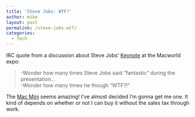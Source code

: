 ```yaml
---
title: 'Steve Jobs: WTF?'
author: mike
layout: post
permalink: /steve-jobs-wtf/
categories:
  - Tech
---
```

IRC quote from a discussion about Steve Jobs&#8217; [Keynote][1] at the Macworld expo:

> -Wonder how many times Steve Jobs said &#8220;fantastic&#8221; during the presentation&#8230;  
> -Wonder how many times he though &#8220;WTF?!&#8221;

The [Mac Mini][2] seems amazing! I&#8217;ve almost decided I&#8217;m gonna get me one. It kind of depends on whether or not I can buy it without the sales tax through work.

 [1]: http://www.apple.com/quicktime/qtv/mwsf05/
 [2]: http://www.apple.com/macmini/
